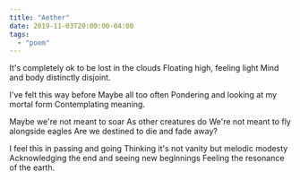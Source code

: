 ```yaml
---
title: "Aether"
date: 2019-11-03T20:00:00-04:00
tags:
  - "poem"
---
```


It's completely ok to be lost in the clouds
Floating high, feeling light
Mind and body distinctly disjoint.

I've felt this way before
Maybe all too often
Pondering and looking at my mortal form
Contemplating meaning.

Maybe we're not meant to soar
As other creatures do
We're not meant to fly alongside eagles
Are we destined to die and fade away?

I feel this in passing and going
Thinking it's not vanity but melodic modesty
Acknowledging the end and seeing new beginnings
Feeling the resonance of the earth.

